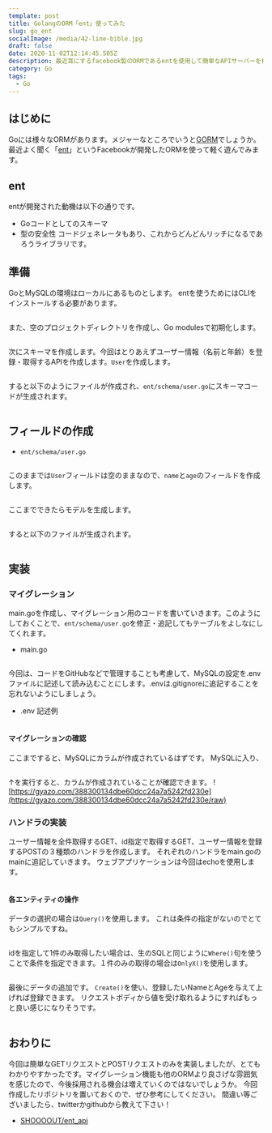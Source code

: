 ```yaml
---
template: post
title: GolangのORM「ent」使ってみた
slug: go_ent
socialImage: /media/42-line-bible.jpg
draft: false
date: 2020-11-02T12:14:45.505Z
description: 最近耳にするfacebook製のORMであるentを使用して簡単なAPIサーバーを構築してみた
category: Go
tags:
  - Go
---
```



## はじめに

Goには様々なORMがあります。メジャーなところでいうと[GORM](https://github.com/go-gorm/gorm)でしょうか。
最近よく聞く「[ent](https://github.com/facebook/ent)」というFacebookが開発したORMを使って軽く遊んでみます。

## ent

entが開発された動機は以下の通りです。

* Goコードとしてのスキーマ
* 型の安全性
  コードジェネレータもあり、これからどんどんリッチになるであろうライブラリです。

## 準備

GoとMySQLの環境はローカルにあるものとします。
entを使うためにはCLIをインストールする必要があります。

```

```

また、空のプロジェクトディレクトリを作成し、Go modulesで初期化します。

```

```

次にスキーマを作成します。今回はとりあえずユーザー情報（名前と年齢）を登録・取得するAPIを作成します。`User`を作成します。

```

```

すると以下のようにファイルが作成され、`ent/schema/user.go`にスキーマコードが生成されます。

```

```

## フィールドの作成

* `ent/schema/user.go`

```

```

このままでは`User`フィールドは空のままなので、`name`と`age`のフィールドを作成します。

```

```

ここまでできたらモデルを生成します。

```

```

すると以下のファイルが生成されます。

```

```

## 実装

### マイグレーション

main.goを作成し、マイグレーション用のコードを書いていきます。このようにしておくことで、`ent/schema/user.go`を修正・追記してもテーブルをよしなにしてくれます。

* main.go

```

```

今回は、コードをGitHubなどで管理することも考慮して、MySQLの設定を.envファイルに記述して読み込むことにします。.envは.gitignoreに追記することを忘れないようにしましょう。

* .env 記述例

```

```

#### マイグレーションの確認

ここまですると、MySQLにカラムが作成されているはずです。
MySQLに入り、

```

```

↑を実行すると、カラムが作成されていることが確認できます。
![https://gyazo.com/388300134dbe60dcc24a7a5242fd230e](https://gyazo.com/388300134dbe60dcc24a7a5242fd230e/raw)

### ハンドラの実装

ユーザー情報を全件取得するGET、id指定で取得するGET、ユーザー情報を登録するPOSTの３種類のハンドラを作成します。
それぞれのハンドラをmain.goのmainに追記していきます。
ウェブアプリケーションは今回はechoを使用します。

```

```

#### 各エンティティの操作

データの選択の場合は`Query()`を使用します。
これは条件の指定がないのでとてもシンプルですね。

```

```

idを指定して1件のみ取得したい場合は、生のSQLと同じように`Where()`句を使うことで条件を指定できます。１件のみの取得の場合は`OnlyX()`を使用します。

```

```

最後にデータの追加です。
`Create()`を使い、登録したいNameとAgeを与えて上げれば登録できます。
リクエストボディから値を受け取れるようにすればもっと良い感じになりそうです。

```

```

## おわりに

今回は簡単なGETリクエストとPOSTリクエストのみを実装しましたが、とてもわかりやすかったです。マイグレーション機能も他のORMより良さげな雰囲気を感じたので、今後採用される機会は増えていくのではないでしょうか。
今回作成したリポジトリを置いておくので、ぜひ参考にしてください。
間違い等ございましたら、twitterかgithubから教えて下さい！

* [SHOOOOUT/ent_api](https://github.com/SHOOOOUT/ent_api)